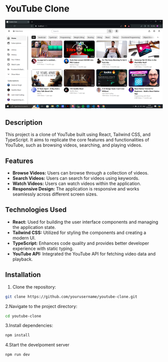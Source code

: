 # YouTube Clone

![YouTube Clone Screenshot](./youtube_clone.png)

## Description

This project is a clone of YouTube built using React, Tailwind CSS, and TypeScript. It aims to replicate the core features and functionalities of YouTube, such as browsing videos, searching, and playing videos.

## Features

- **Browse Videos:** Users can browse through a collection of videos.
- **Search Videos:** Users can search for videos using keywords.
- **Watch Videos:** Users can watch videos within the application.
- **Responsive Design:** The application is responsive and works seamlessly across different screen sizes.

## Technologies Used

- **React:** Used for building the user interface components and managing the application state.
- **Tailwind CSS:** Utilized for styling the components and creating a modern UI.
- **TypeScript:** Enhances code quality and provides better developer experience with static typing.
- **YouTube API:** Integrated the YouTube API for fetching video data and playback.

## Installation

1. Clone the repository:

 ```bash
 git clone https://github.com/yourusername/youtube-clone.git
   ```
2.Navigate to the project directory:
   ```bash
   cd youtube-clone
   ```
3.Install dependencies:
   ```bash
   npm install
   ```
4.Start the develpoment server
   ```bash
   npm run dev
   ```
